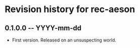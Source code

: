 # Revision history for rec-aeson

## 0.1.0.0 -- YYYY-mm-dd

* First version. Released on an unsuspecting world.
